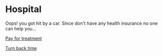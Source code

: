 # Hospital

Oops! you got hit by a car. Since don't have any health insurance no one can help you...

[Pay for treatment](bankrupt.md)

[Turn back time](alarmring.md)
